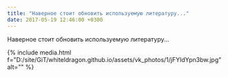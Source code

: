 ```yaml
---
title: "Наверное стоит обновить используемую литературу..."
date: 2017-05-19 12:46:00 +0300
---
```


Наверное стоит обновить используемую литературу...

{% include media.html f="D:/site/GiT/whiteldragon.github.io/assets/vk_photos/1/jFYldYpn3bw.jpg" alt="" %}
